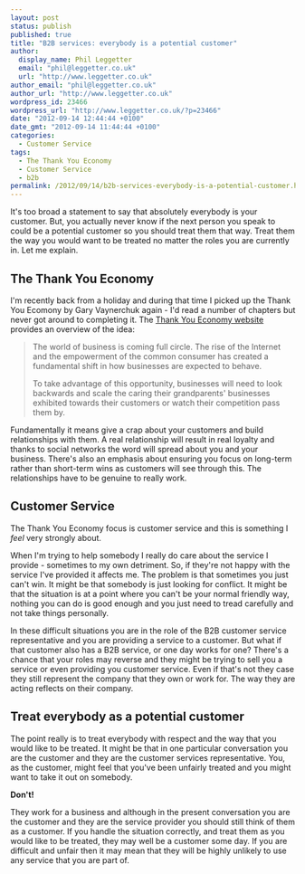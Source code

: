 ```yaml
---
layout: post
status: publish
published: true
title: "B2B services: everybody is a potential customer"
author:
  display_name: Phil Leggetter
  email: "phil@leggetter.co.uk"
  url: "http://www.leggetter.co.uk"
author_email: "phil@leggetter.co.uk"
author_url: "http://www.leggetter.co.uk"
wordpress_id: 23466
wordpress_url: "http://www.leggetter.co.uk/?p=23466"
date: "2012-09-14 12:44:44 +0100"
date_gmt: "2012-09-14 11:44:44 +0100"
categories:
  - Customer Service
tags:
  - The Thank You Economy
  - Customer Service
  - b2b
permalink: /2012/09/14/b2b-services-everybody-is-a-potential-customer.html
---
```


<p>It's too broad a statement to say that absolutely everybody is your customer. But, you actually never know if the next person you speak to could be a potential customer so you should treat them that way. Treat them the way you would want to be treated no matter the roles you are currently in. Let me explain.</p>
<h2>The Thank You Economy</h2>
<p>I'm recently back from a holiday and during that time I picked up the Thank You Ecomony by Gary Vaynerchuk again - I'd read a number of chapters but never got around to completing it. The <a href="http://thankyoueconomybook.com/">Thank You Economy website</a> provides an overview of the idea:</p>
<blockquote>
<p>The world of business is coming full circle. The rise of the Internet and the empowerment of the common consumer has created a fundamental shift in how businesses are expected to behave.</p>
<p>To take advantage of this opportunity, businesses will need to look backwards and scale the caring their grandparents' businesses exhibited towards their customers or watch their competition pass them by.</p>
</blockquote>
<p>Fundamentally it means give a crap about your customers and build relationships with them. A real relationship will result in real loyalty and thanks to social networks the word will spread about you and your business. There's also an emphasis about ensuring you focus on long-term rather than short-term wins as customers will see through this. The relationships have to be genuine to really work.</p>
<h2>Customer Service</h2>
<p>The Thank You Economy focus is customer service and this is something I <em>feel</em> very strongly about.</p>
<p>When I'm trying to help somebody I really do care about the service I provide - sometimes to my own detriment. So, if they're not happy with the service I've provided it affects me. The problem is that sometimes you just can't win. It might be that somebody is just looking for conflict. It might be that the situation is at a point where you can't be your normal friendly way, nothing you can do is good enough and you just need to tread carefully and not take things personally.</p>
<p>In these difficult situations you are in the role of the B2B customer service representative and you are providing a service to a customer. But what if that customer also has a B2B service, or one day works for one? There's a chance that your roles may reverse and they might be trying to sell you a service or even providing you customer service. Even if that's not they case they still represent the company that they own or work for. The way they are acting reflects on their company.</p>
<h2>Treat everybody as a potential customer</h2>
<p>The point really is to treat everybody with respect and the way that you would like to be treated. It might be that in one particular conversation you are the customer and they are the customer services representative. You, as the customer, might feel that you've been unfairly treated and you might want to take it out on somebody.</p>
<p><strong>Don't!</strong></p>
<p>They work for a business and although in the present conversation you are the customer and they are the service provider you should still think of them as a customer. If you handle the situation correctly, and treat them as you would like to be treated, they may well be a customer some day. If you are difficult and unfair then it may mean that they will be highly unlikely to use any service that you are part of.</p>
